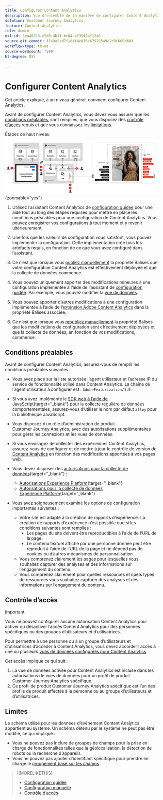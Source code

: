 ```yaml
---
title: Configurer Content Analytics
description: Vue d’ensemble de la manière de configurer Content Analytics
solution: Customer Journey Analytics
feature: Content Analytics
role: Admin
exl-id: 3ea46223-c7d0-4b1f-bc84-4f35494f13a0
source-git-commit: f149a2bd7f184f4e8f6e67979649e2d9f609d603
workflow-type: tm+mt
source-wordcount: '599'
ht-degree: 85%

---
```


# Configurer Content Analytics

Cet article explique, à un niveau général, comment configurer Content Analytics.

Avant de configurer Content Analytics, vous devez vous assurer que les [&#x200B; conditions préalables &#x200B;](#prerequisites) sont remplies, que vous disposez des [contrôle d’accès](#access-control) requis et que vous connaissez les [&#x200B; limitations](#limitations).


Étapes de haut niveau

![Configuration de Content Analytics](../assets/aca-configuration.svg){zoomable="yes"}

1. Utilisez l’assistant Content Analytics de [configuration guidée](guided.md) pour une aide tout au long des étapes requises pour mettre en place les conditions préalables pour une configuration de Content Analytics. Vous pouvez enregistrer vos configurations à tout moment et y revenir ultérieurement.
1. Une fois que les valeurs de configuration vous satisfont, vous pouvez implémenter la configuration. Cette implémentation crée tous les artefacts requis, en fonction de ce que vous avez configuré dans l’assistant.
1. Ce n’est que lorsque vous [publiez manuellement](manual.md) la propriété Balises que votre configuration Content Analytics est effectivement déployée et que la collecte de données commence.

1. Vous pouvez uniquement apporter des modifications mineures à une configuration implémentée à l’aide de l’assistant de [configuration guidée](guided.md). Par exemple, vous pouvez modifier la [vue de données](/help/data-views/data-views.md).
1. Vous pouvez apporter d’autres modifications à une configuration implémentée à l’aide de l’[extension Adobe Content Analytics](https://experienceleague.adobe.com/fr/docs/experience-platform/tags/extensions/client/content-analytics/overview) dans la propriété Balises associée.
1. Ce n’est que lorsque vous [republiez manuellement](manual.md) la propriété Balises que les modifications de configuration sont effectivement déployées et que la collecte de données, en fonction de vos modifications, commence.


## Conditions préalables

Avant de configurer Content Analytics, assurez-vous de remplir les conditions préalables suivantes :

* Vous avez placé sur la liste autorisée l’agent utilisateur et l’adresse IP du service de fonctionnalité utilisé dans Content Analytics. La chaîne de l’agent utilisateur à configurer est : <code>AdobeFeaturization/1.0</code>.
* Si vous avez implémenté le [SDK web à l’aide de JavaScript](https://experienceleague.adobe.com/fr/docs/experience-platform/web-sdk/install/library){target="_blank"} pour la collecte régulière de données comportementales, assurez-vous d’utiliser le nom par défaut <code>alloy</code> pour la bibliothèque JavaScript.
* Vous disposez d’un rôle d’administration de produit Customer Journey Analytics, avec des autorisations supplémentaires pour gérer les connexions et les vues de données.
* Si vous envisagez de collecter des expériences Content Analytics, assurez-vous de configurer et de mettre à jour le contrôle de version de [Content Analytics](manual.md#versioning) en fonction des modifications apportées à vos pages web.
* Vous devez disposer des [autorisations pour la collecte de données](https://experienceleague.adobe.com/fr/docs/experience-platform/collection/permissions){target="_blank"} :
   * [Autorisations Experience Platform](https://experienceleague.adobe.com/fr/docs/experience-platform/collection/permissions#adobe-experience-platform-permissions){target="_blank"}
   * [Autorisations pour la collecte de données Experience Platform](https://experienceleague.adobe.com/fr/docs/experience-platform/collection/permissions#adobe-experience-platform-data-collection-permissions){target="_blank"}
* Vous avez soigneusement examiné les options de configuration importantes suivantes :

   * Votre site est adapté à la création de rapports d’expérience. La création de rapports d’expérience n’est possible que si les conditions suivantes sont remplies :
      * Les pages du site doivent être reproductibles à l’aide de l’URL de la page.
      * Le contenu textuel affiché par une personne donnée peut être reproduit à l’aide de l’URL de la page et ne dépend pas de cookies ou d’autres mécanismes de personnalisation.
   * Vous comprenez clairement les pages pour lesquelles vous souhaitez capturer des analyses et des informations sur l’engagement du contenu.
   * Vous comprenez clairement pour quelles ressources et quels types de ressources vous souhaitez capturer des analyses et des informations sur l’engagement du contenu.


## Contrôle d’accès

>[!IMPORTANT]
>
>Vous ne pouvez configurer aucune autorisation Content Analytics pour activer ou désactiver l’accès Content Analytics pour des personnes spécifiques ou des groupes d’utilisateurs et d’utilisatrices.
>

Pour permettre à une personne ou à un groupe d’utilisateurs et d’utilisatrices d’accéder à Content Analytics, vous devez accorder l’accès à une ou plusieurs [vues de données configurées pour Content Analytics](guided.md#data-view).

Cet accès implique ce qui suit :

1. La vue de données activée pour Content Analytics est incluse dans les autorisations de vues de données pour un profil de produit Customer Journey Analytics spécifique.
1. Ce profil de produit Customer Journey Analytics spécifique est l’un des profils de produit affectés à la personne ou au groupe d’utilisateurs et d’utilisatrices.

## Limites

Le schéma utilisé pour les données d’événement Content Analytics appartient au système. Un schéma détenu par le système ne peut pas être modifié, ce qui implique :

* Vous ne pouvez pas inclure de groupes de champs pour la prise en charge de fonctionnalités telles que la géolocalisation, la détection de robots ou la recherche d’appareils.
* Vous ne pouvez pas ajouter d’identifiant spécifique pour prendre en charge le [groupement basé sur les champs](/help/stitching/fbs.md).

>[!MORELIKETHIS]
>
>* [Configuration guidée](guided.md)
>* [Configuration manuelle](manual.md)
>* [Contrôle d’accès](/help/technotes/access-control.md)
>
